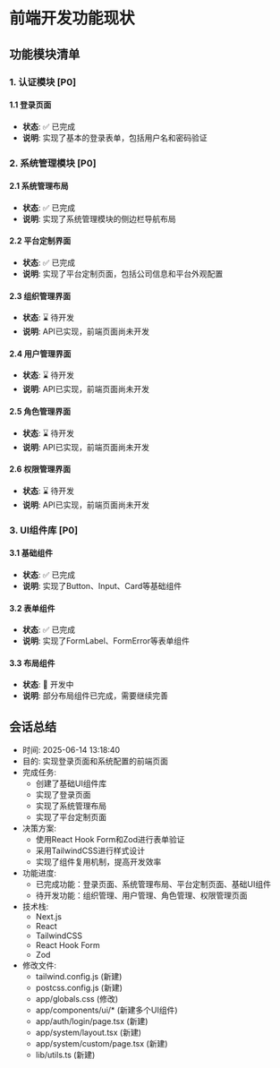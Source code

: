 # 前端开发功能现状

## 功能模块清单

### 1. 认证模块 [P0]
#### 1.1 登录页面
- **状态**: ✅ 已完成
- **说明**: 实现了基本的登录表单，包括用户名和密码验证

### 2. 系统管理模块 [P0]
#### 2.1 系统管理布局
- **状态**: ✅ 已完成
- **说明**: 实现了系统管理模块的侧边栏导航布局

#### 2.2 平台定制界面
- **状态**: ✅ 已完成
- **说明**: 实现了平台定制页面，包括公司信息和平台外观配置

#### 2.3 组织管理界面
- **状态**: ⌛ 待开发
- **说明**: API已实现，前端页面尚未开发

#### 2.4 用户管理界面
- **状态**: ⌛ 待开发
- **说明**: API已实现，前端页面尚未开发

#### 2.5 角色管理界面
- **状态**: ⌛ 待开发
- **说明**: API已实现，前端页面尚未开发

#### 2.6 权限管理界面
- **状态**: ⌛ 待开发
- **说明**: API已实现，前端页面尚未开发

### 3. UI组件库 [P0]
#### 3.1 基础组件
- **状态**: ✅ 已完成
- **说明**: 实现了Button、Input、Card等基础组件

#### 3.2 表单组件
- **状态**: ✅ 已完成
- **说明**: 实现了FormLabel、FormError等表单组件

#### 3.3 布局组件
- **状态**: 🚧 开发中
- **说明**: 部分布局组件已完成，需要继续完善

## 会话总结
- 时间: 2025-06-14 13:18:40
- 目的: 实现登录页面和系统配置的前端页面
- 完成任务: 
  * 创建了基础UI组件库
  * 实现了登录页面
  * 实现了系统管理布局
  * 实现了平台定制页面
- 决策方案: 
  * 使用React Hook Form和Zod进行表单验证
  * 采用TailwindCSS进行样式设计
  * 实现了组件复用机制，提高开发效率
- 功能进度: 
  * 已完成功能：登录页面、系统管理布局、平台定制页面、基础UI组件
  * 待开发功能：组织管理、用户管理、角色管理、权限管理页面
- 技术栈: 
  * Next.js
  * React
  * TailwindCSS
  * React Hook Form
  * Zod
- 修改文件: 
  * tailwind.config.js (新建)
  * postcss.config.js (新建)
  * app/globals.css (修改)
  * app/components/ui/* (新建多个UI组件)
  * app/auth/login/page.tsx (新建)
  * app/system/layout.tsx (新建)
  * app/system/custom/page.tsx (新建)
  * lib/utils.ts (新建) 